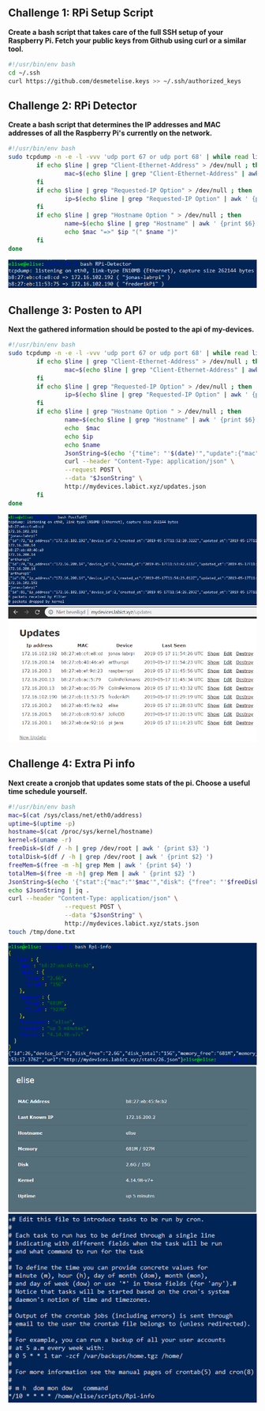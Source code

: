 ## Challenge 1: RPi Setup Script

**Create a bash script that takes care of the full SSH setup of your Raspberry Pi. Fetch your public keys from Github using curl or a similar tool.**

```sh
#!/usr/bin/env bash
cd ~/.ssh
curl https://github.com/desmetelise.keys >> ~/.ssh/authorized_keys
```

## Challenge 2: RPi Detector

**Create a bash script that determines the IP addresses and MAC addresses of all the Raspberry Pi's currently on the network.**
```sh
#!/usr/bin/env bash
sudo tcpdump -n -e -l -vvv 'udp port 67 or udp port 68' | while read line; do
        if echo $line | grep "Client-Ethernet-Address" > /dev/null ; then
                mac=$(echo $line | grep "Client-Ethernet-Address" | awk ' {print $2} ')
        fi
        if echo $line | grep "Requested-IP Option" > /dev/null ; then
                ip=$(echo $line | grep "Requested-IP Option" | awk ' {print $6} ')
        fi
        if echo $line | grep "Hostname Option " > /dev/null ; then
                name=$(echo $line | grep "Hostname" | awk ' {print $6} ')
                echo $mac "=>" $ip "(" $name ")"
        fi
done
```
 ![detector](./img/rpidetector.PNG) 

## Challenge 3: Posten to API

**Next the gathered information should be posted to the api of my-devices.**


```sh
#!/usr/bin/env bash
sudo tcpdump -n -e -l -vvv 'udp port 67 or udp port 68' | while read line; do
        if echo $line | grep "Client-Ethernet-Address" > /dev/null ; then
                mac=$(echo $line | grep "Client-Ethernet-Address" | awk ' {print $2} ')
        fi
        if echo $line | grep "Requested-IP Option" > /dev/null ; then
                ip=$(echo $line | grep "Requested-IP Option" | awk ' {print $6} ')
        fi
        if echo $line | grep "Hostname Option " > /dev/null ; then
                name=$(echo $line | grep "Hostname" | awk ' {print $6} ')
                echo  $mac
                echo $ip
                echo $name
                JsonString=$(echo '{"time": "'$(date)'","update":{"mac":"'$mac'","ip_address":"'$ip'", "name":'$name'}}' | jq .)
                curl --header "Content-Type: application/json" \
                --request POST \
                --data "$JsonString" \
                http://mydevices.labict.xyz/updates.json
        fi
done
```
 ![posttoapi](./img/posttoapi.PNG) 
 ![api](./img/api.PNG) 

 ## Challenge 4: Extra Pi info

**Next create a cronjob that updates some stats of the pi. Choose a useful time schedule yourself.**

```sh
#!/usr/bin/env bash
mac=$(cat /sys/class/net/eth0/address)
uptime=$(uptime -p)
hostname=$(cat /proc/sys/kernel/hostname)
kernel=$(uname -r)
freeDisk=$(df / -h | grep /dev/root | awk ' {print $3} ')
totalDisk=$(df / -h | grep /dev/root | awk ' {print $2} ')
freeMem=$(free -m -h| grep Mem | awk ' {print $4} ')
totalMem=$(free -m -h| grep Mem | awk ' {print $2} ')
JsonString=$(echo '{"stat":{"mac":"'$mac'","disk": {"free": "'$freeDisk'", "total": "'$totalDisk'"}, "memory":{"free":"'$freeMem'","total":"'$totalMem'"},"hostname": "'$hostname'","uptime":"'$uptime'","kernel": "'$kernel'"}}')
echo $JsonString | jq .
curl --header "Content-Type: application/json" \
                --request POST \
                --data "$JsonString" \
                http://mydevices.labict.xyz/stats.json
touch /tmp/done.txt
```
![info](./img/info.PNG) 
![stats](./img/stats.PNG)
![crontab](./img/crontab.PNG) 